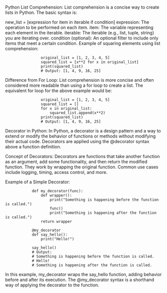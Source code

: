 Python List Comprehension:
List comprehension is a concise way to create lists in Python. The basic syntax is:


new_list = [expression for item in iterable if condition]
expression: The operation to be performed on each item.
item: The variable representing each element in the iterable.
iterable: The iterable (e.g., list, tuple, string) you are iterating over.
condition (optional): An optional filter to include only items that meet a certain condition.
Example of squaring elements using list comprehension:


                    original_list = [1, 2, 3, 4, 5]
                    squared_list = [x**2 for x in original_list]
                    print(squared_list)
                    # Output: [1, 4, 9, 16, 25]
Difference from For Loop:
List comprehension is more concise and often considered more readable than using a for loop to create a list. The equivalent for loop for the above example would be:


                    original_list = [1, 2, 3, 4, 5]
                    squared_list = []
                    for x in original_list:
                        squared_list.append(x**2)
                    print(squared_list)
                    # Output: [1, 4, 9, 16, 25]
Decorator in Python:
In Python, a decorator is a design pattern and a way to extend or modify the behavior of functions or methods without modifying their actual code. Decorators are applied using the @decorator syntax above a function definition.

Concept of Decorators:
Decorators are functions that take another function as an argument, add some functionality, and then return the modified function. They work by wrapping the original function. Common use cases include logging, timing, access control, and more.

Example of a Simple Decorator:


                def my_decorator(func):
                    def wrapper():
                        print("Something is happening before the function is called.")
                        func()
                        print("Something is happening after the function is called.")
                    return wrapper

                @my_decorator
                def say_hello():
                    print("Hello!")

                say_hello()
                # Output:
                # Something is happening before the function is called.
                # Hello!
                # Something is happening after the function is called.
In this example, my_decorator wraps the say_hello function, adding behavior before and after its execution. The @my_decorator syntax is a shorthand way of applying the decorator to the function.





